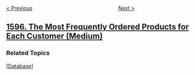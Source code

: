 <!--|This file generated by command(leetcode description); DO NOT EDIT.    |-->
<!--+----------------------------------------------------------------------+-->
<!--|@author    awesee <openset.wang@gmail.com>                           |-->
<!--|@link      https://github.com/awesee                                 |-->
<!--|@home      https://github.com/awesee/leetcode                        |-->
<!--+----------------------------------------------------------------------+-->

[< Previous](../minimum-cost-to-connect-two-groups-of-points "Minimum Cost to Connect Two Groups of Points")
　　　　　　　　　　　　　　　　
[Next >](../build-binary-expression-tree-from-infix-expression "Build Binary Expression Tree From Infix Expression")

## [1596. The Most Frequently Ordered Products for Each Customer (Medium)](https://leetcode.com/problems/the-most-frequently-ordered-products-for-each-customer "每位顾客最经常订购的商品")



### Related Topics
  [[Database](../../tag/database/README.md)]
